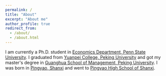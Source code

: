 ```yaml
---
permalink: /
title: "About"
excerpt: "About me"
author_profile: true
redirect_from: 
  - /about/
  - /about.html
---
```


I am currently a Ph.D. student in [Economics Department, Penn State University](https://econ.la.psu.edu/). I graduated from [Yuanpei College, Peking University](https://yuanpei.pku.edu.cn/en/) and got my master's degree in [Guanghua School of Management, Peking University](https://en.gsm.pku.edu.cn/). I was born in [Pingyao, Shanxi](https://en.wikipedia.org/wiki/Pingyao) and went to [Pingyao High School of Shanxi](https://baike.baidu.com/item/%E5%B1%B1%E8%A5%BF%E7%9C%81%E5%B9%B3%E9%81%A5%E4%B8%AD%E5%AD%A6%E6%A0%A1/6439441).






